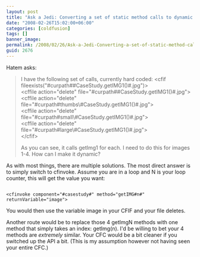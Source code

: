 ```yaml
---
layout: post
title: "Ask a Jedi: Converting a set of static method calls to dynamic calls"
date: "2008-02-26T15:02:00+06:00"
categories: [coldfusion]
tags: []
banner_image: 
permalink: /2008/02/26/Ask-a-Jedi-Converting-a-set-of-static-method-calls-to-dynamic-calls
guid: 2676
---
```


Hatem asks:

<blockquote>
<p>
I have the following set of calls, currently hard coded:
&lt;cfif fileexists("#curpath##CaseStudy.getIMG1()#.jpg")&gt;<br> 
 &lt;cffile action="delete" file="#curpath##CaseStudy.getIMG1()#.jpg"&gt;<br>
 &lt;cffile action="delete" file="#curpath#thumbs\#CaseStudy.getIMG1()#.jpg"&gt;<br> 
 &lt;cffile action="delete" file="#curpath#small\#CaseStudy.getIMG1()#.jpg"&gt;<br>
 &lt;cffile action="delete" file="#curpath#large\#CaseStudy.getIMG1()#.jpg"&gt;<br>
&lt;/cfif&gt;<br>

As you can see, it calls getImg1 for each. I need to do this for images 1-4. How can I make it dynamic?
</p>
</blockquote>

As with most things, there are multiple solutions. The most direct answer is to simply switch to cfinvoke. Assume you are in a loop and N is your loop counter, this will get the value you want:

<code>
&lt;cfinvoke component="#casestudy#" method="getIMG#n#" returnVariable="image"&gt;
</code>

You would then use the variable image in your CFIF and your file deletes.

Another route would be to replace those 4 getImgN methods with one method that simply takes an index: getImg(n). I'd be willing to bet your 4 methods are <i>extremely</i> similar. Your CFC would be a bit cleaner if you switched up the API a bit. (This is my assumption however not having seen your entire CFC.)